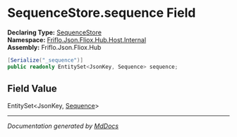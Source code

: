 ﻿<!--  
  <auto-generated>   
    The contents of this file were generated by a tool.  
    Changes to this file may be list if the file is regenerated  
  </auto-generated>   
-->

# SequenceStore.sequence Field

**Declaring Type:** [SequenceStore](../index.md)  
**Namespace:** [Friflo.Json.Fliox.Hub.Host.Internal](../../index.md)  
**Assembly:** Friflo.Json.Fliox.Hub

```csharp
[Serialize("_sequence")]
public readonly EntitySet<JsonKey, Sequence> sequence;
```

## Field Value

EntitySet\<JsonKey, [Sequence](../../Sequence/index.md)\>

___

*Documentation generated by [MdDocs](https://github.com/ap0llo/mddocs)*
